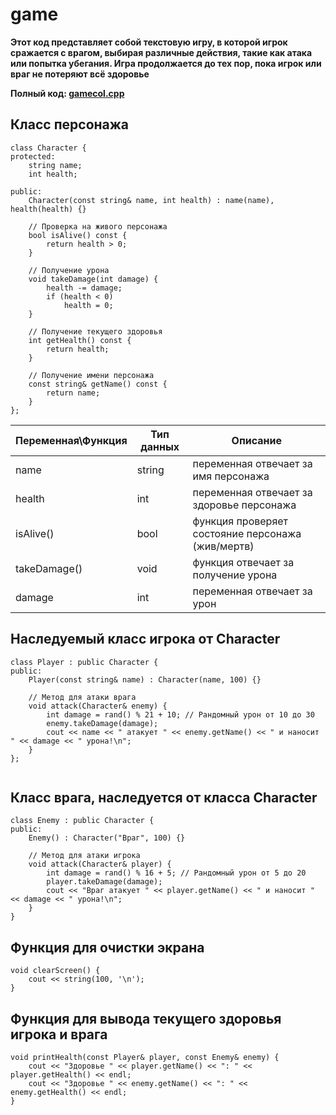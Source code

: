 # game
**Этот код представляет собой текстовую игру, в которой игрок сражается с врагом, выбирая различные действия, такие как атака или попытка убегания. Игра продолжается до тех пор, пока игрок или враг не потеряют всё здоровье**

**Полный код: [gamecol.cpp](https://github.com/Skipper1231/gamecol/blob/main/gamecol.cpp)**
## Класс персонажа
```
class Character {
protected:
    string name;
    int health;

public:
    Character(const string& name, int health) : name(name), health(health) {}

    // Проверка на живого персонажа
    bool isAlive() const {
        return health > 0;
    }

    // Получение урона
    void takeDamage(int damage) {
        health -= damage;
        if (health < 0)
            health = 0;
    }

    // Получение текущего здоровья
    int getHealth() const {
        return health;
    }

    // Получение имени персонажа
    const string& getName() const {
        return name;
    }
};
```

| Переменная\Функция | Тип данных | Описание |
|-------------|-------------|-------------|
| name   | string   |   переменная отвечает за имя персонажа   |
| health  | int |   переменная отвечает за здоровье персонажа   |
| isAlive()   | bool   |  функция проверяет состояние персонажа (жив/мертв)  |
| takeDamage()   | void   |  функция отвечает за получение урона  |
| damage   | int  |  переменная отвечает за урон  |


## Наследуемый класс игрока от Character
```
class Player : public Character {
public:
    Player(const string& name) : Character(name, 100) {}

    // Метод для атаки врага
    void attack(Character& enemy) {
        int damage = rand() % 21 + 10; // Рандомный урон от 10 до 30
        enemy.takeDamage(damage);
        cout << name << " атакует " << enemy.getName() << " и наносит " << damage << " урона!\n";
    }
};


```
## Класс врага, наследуется от класса Character
```
class Enemy : public Character {
public:
    Enemy() : Character("Враг", 100) {}

    // Метод для атаки игрока
    void attack(Character& player) {
        int damage = rand() % 16 + 5; // Рандомный урон от 5 до 20
        player.takeDamage(damage);
        cout << "Враг атакует " << player.getName() << " и наносит " << damage << " урона!\n";
    }
}
```
## Функция для очистки экрана
```
void clearScreen() {
    cout << string(100, '\n');
}
```
## Функция для вывода текущего здоровья игрока и врага
```
void printHealth(const Player& player, const Enemy& enemy) {
    cout << "Здоровье " << player.getName() << ": " << player.getHealth() << endl;
    cout << "Здоровье " << enemy.getName() << ": " << enemy.getHealth() << endl;
}
```
